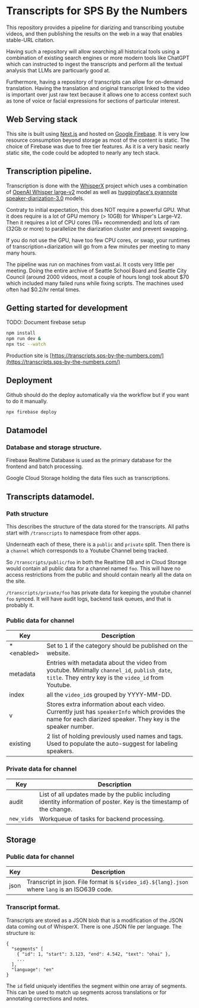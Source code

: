 # Transcripts for SPS By the Numbers
This repository provides a pipeline for diarizing and transcribing youtube
videos, and then publishing the results on the web in a way that enables
stable-URL citation.

Having such a repository will allow searching all historical tools using
a combination of existing search engines or more modern tools like ChatGPT
which can instructed to ingest the transcripts and perform all the textual
analysis that LLMs are particuarly good at.

Furthermore, having a repository of transcripts can allow for on-demand
translation. Having the translation and original transcript linked to the
video is important over just raw text because it allows one to access
context such as tone of voice or facial expressions for sections of
particular interest.

## Web Serving stack
This site is built using [Next.js](https://nextjs.org/) and hosted on
[Google Firebase](https://console.firebase.google.com). It is
very low resource consumption beyond storage as most of the content
is static. The choice of Firebase was due to free tier features. As
it is a very basic nearly static site, the code could be adopted to
nearly any tech stack.

## Transcription pipeline.
Transcription is done with the [WhisperX](https://github.com/m-bain/whisperX)
project which uses a combination of [OpenAI Whisper large-v2](https://github.com/openai/whisper) model
as well as [huggingface's pyannote speaker-diarization-3.0](https://huggingface.co/pyannote/speaker-diarization-3.0)
models.

Contraty to initial expectation, this does NOT require a powerful GPU. What it does
require is a lot of GPU memory (> 10GB) for Whisper's Large-V2. Then it requires
a lot of CPU cores (16+ recommended) and lots of ram (32Gb or more) to parallelize
the diarization cluster and prevent swapping.

If you do not use the GPU, have too few CPU cores, or swap, your runtimes of
transcription+diarization will go from a few minutes per meeting to many many hours.

The pipeline was run on machines from vast.ai. It costs very little per meeting.
Doing the entire archive of Seattle School Board and Seattle City Council
(around 2000 videos, most a couple of hours long) took about $70 which included
many failed runs while fixing scripts. The machines used often had $0.2/hr rental
times.

## Getting started for development

TODO: Document firebase setup

```bash
npm install
npm run dev &
npx tsc --watch
```

Production site is [https://transcripts.sps-by-the-numbers.com/](https://transcripts.sps-by-the-numbers.com/)

## Deployment

Github should do the deploy automatically via the workflow but if you want to do it manually.

```bash
npx firebase deploy
```

## Datamodel

### Database and storage structure.
Firebase Realtime Database is used as the primary database for the frontend
and batch processing.

Google Cloud Storage holding the data files such as transcriptions.

## Transcripts datamodel.
### Path structure
This describes the structure of the data stored for the transcripts. All
paths start with `/transcripts` to namespace from other apps.

Underneath each of these, there is a `public` and `private` split. Then
there is a `channel` which corresponds to a Youtube Channel being tracked.

So `/transcripts/public/foo` in both the Realtime DB and in Cloud Storage
would contain all public data for a channel named `foo`.  This will have
no access restrictions from the public and should contain nearly all the
data on the site.

`/transcripts/private/foo` has private data for keeping the youtube channel
`foo` synced.  It will have audit logs, backend task queues, and that is
probably it.

### Public data for channel
| Key | Description |
| --- | --- |
|* &lt;enabled&gt; | Set to 1 if the category should be published on the website. |
| metadata | Entries with metadata about the video from youtube. Minimally `channel_id`, `publish_date`, `title`. They entry key is the `video_id` from Youtube. |
| index | all the `video_id`s grouped by YYYY-MM-DD. |
| v | Stores extra information about each video. Currently just has `speakerInfo` which provides the name for each diarized speaker. They key is the speaker number. |
| existing | 2 list of holding previously used names and tags. Used to populate the auto-suggest for labeling speakers. |

### Private data for channel
| Key | Description |
| --- | --- |
| audit | List of all updates made by the public including identity information of poster. Key is the timestamp of the change. |
| `new_vids` | Workqueue of tasks for backend processing. |

## Storage
### Public data for channel
| Key | Description |
| --- | --- |
| json | Transcript in json. File format is `${video_id}.${lang}.json` where `lang` is an ISO639 code. |`

### Transcript format.
Transcripts are stored as a JSON blob that is a modification of the
JSON data coming out of WhisperX. There is one JSON file per language.
The structure is:

```
{
  "segments" [
    { "id": 1, "start": 3.123, "end": 4.542, "text": "ohai" },
    ...
  ],
  "language": "en"
}
```

The `id` field uniquely identifies the segment within one array of segments.
This can be used to match up segments across translations or for annotating
corrections and notes.
